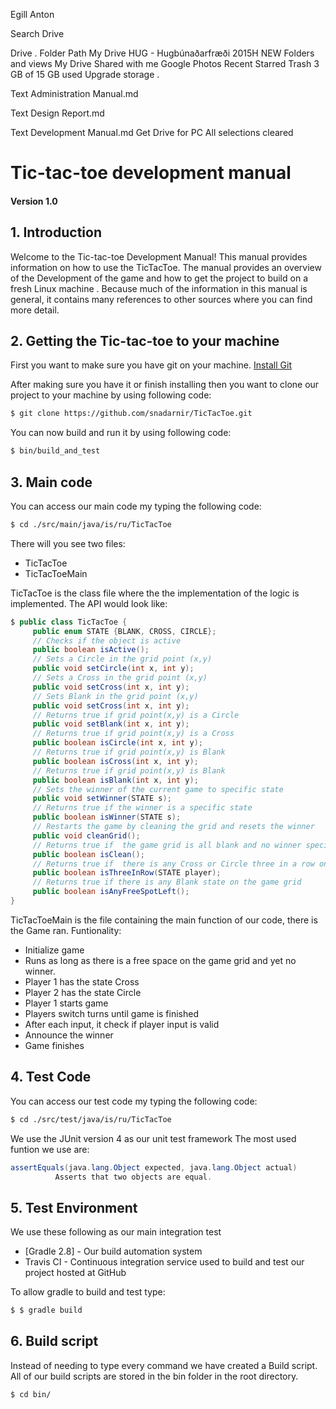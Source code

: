 Egill Anton


Search Drive

Drive
.
Folder Path
My Drive
HUG - Hugbúnaðarfræði 2015H
NEW 
Folders and views
My Drive
Shared with me
Google Photos
Recent
Starred
Trash
3 GB of 15 GB used
Upgrade storage
.

Text
Administration Manual.md

Text
Design Report.md

Text
Development Manual.md
Get Drive for PC
All selections cleared 

# Tic-tac-toe development manual
#### Version 1.0

## 1. Introduction
Welcome to the Tic-tac-toe Development Manual! This manual provides information on how to use the TicTacToe. The manual provides an overview of the Development of the game and how to get the project to build on a fresh Linux machine . Because much of the information in this manual is general, it contains many references to other sources where you can find more detail.

## 2. Getting the Tic-tac-toe to your machine

First you want to make sure you have git on your machine. [Install Git][GIT_INSTALL]

[GIT_INSTALL]: https://git-scm.com/book/en/v2/Getting-Started-Installing-Git

After making sure you have it or finish installing then you want to clone our project to your machine by using following code:

```sh
$ git clone https://github.com/snadarnir/TicTacToe.git
```
You can now build and run it by using following code:
```sh
$ bin/build_and_test
```

## 3. Main code

You can access our main code my typing the following code:
```sh
$ cd ./src/main/java/is/ru/TicTacToe
```

There will you see two files: 

* TicTacToe
* TicTacToeMain

TicTacToe is the class file where the the implementation of the logic is implemented. The API would look like:

```java
$ public class TicTacToe {
	 public enum STATE {BLANK, CROSS, CIRCLE};
	 // Checks if the object is active
	 public boolean isActive();
	 // Sets a Circle in the grid point (x,y)
	 public void setCircle(int x, int y);
	 // Sets a Cross in the grid point (x,y)
	 public void setCross(int x, int y);
	 // Sets Blank in the grid point (x,y)
	 public void setCross(int x, int y);
	 // Returns true if grid point(x,y) is a Circle
	 public void setBlank(int x, int y);
	 // Returns true if grid point(x,y) is a Cross
	 public boolean isCircle(int x, int y);
	 // Returns true if grid point(x,y) is Blank
	 public boolean isCross(int x, int y);
	 // Returns true if grid point(x,y) is Blank
	 public boolean isBlank(int x, int y);
	 // Sets the winner of the current game to specific state
	 public void setWinner(STATE s);
	 // Returns true if the winner is a specific state
	 public boolean isWinner(STATE s);
	 // Restarts the game by cleaning the grid and resets the winner
	 public void cleanGrid();
	 // Returns true if  the game grid is all blank and no winner specified
	 public boolean isClean();
	 // Returns true if  there is any Cross or Circle three in a row on the grid
	 public boolean isThreeInRow(STATE player);
	 // Returns true if there is any Blank state on the game grid
	 public boolean isAnyFreeSpotLeft();
}
```
TicTacToeMain is the file containing the main function of our code, there is the Game ran.
Funtionality:

* Initialize game
* Runs as long as there is a free space on the game grid and yet no winner.
* Player 1 has the state Cross
* Player 2 has the state Circle
* Player 1 starts game
* Players switch turns until game is finished
* After each input, it check if player input is valid
* Announce the winner
* Game finishes 

## 4. Test Code
You can access our test code my typing the following code:
```sh
$ cd ./src/test/java/is/ru/TicTacToe
```

We use the JUnit version 4 as our unit test framework 
The most used funtion we use are:

```java
assertEquals(java.lang.Object expected, java.lang.Object actual) 
          Asserts that two objects are equal.
```

## 5. Test Environment
We use these following as our main integration test

* [Gradle 2.8] -  Our build automation system
* Travis CI -  Continuous integration service used to build and test our project hosted at GitHub

To allow gradle to build and test type:
```sh
$ $ gradle build
```

## 6. Build script

Instead of needing to type every command we have created a Build script. All of our build scripts are stored in the bin folder in the root directory.
```sh
$ cd bin/
```

